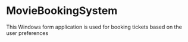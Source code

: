 # MovieBookingSystem
This Windows form application is used for booking tickets based on the user preferences
